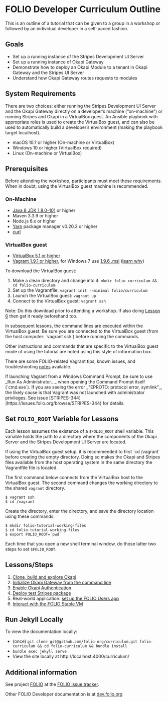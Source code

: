# FOLIO Developer Curriculum Outline
This is an outline of a tutorial that can be given to a group in a workshop or followed by an individual developer in a self-paced fashion.

## Goals
* Set up a running instance of the Stripes Development UI Server
* Set up a running instance of Okapi Gateway
* Demonstrate how to deploy an Okapi Module to a tenant in Okapi Gateway and the Stripes UI Server
* Understand how Okapi Gateway routes requests to modules

## System Requirements
There are two choices: either running the Stripes Development UI Server and the Okapi Gateway directly on a developer’s machine (“on-machine”) or running Stripes and Okapi in a VirtualBox guest.
An Ansible playbook with appropriate roles is used to create the VirtualBox guest, and can also be used to automatically build a developer’s environment (making the playbook target localhost).

* macOS 10.? or higher (On-machine or VirtualBox)
* Windows 10 or higher (VirtualBox required)
* Linux (On-machine or VirtualBox)

## Prerequisites
Before attending the workshop, participants must meet these requirements.
When in doubt, using the VirtualBox guest machine is recommended.

### On-Machine
* [Java 8 JDK 1.8.0-101](http://www.oracle.com/technetwork/java/javase/downloads/jdk8-downloads-2133151.html) or higher
* Maven 3.3.9 or higher
* Node.js 6.x or higher
* [Yarn](https://yarnpkg.com/en/) package manager v0.20.3 or higher
* [curl](https://curl.haxx.se)

### VirtualBox guest
* [VirtualBox 5.1 or higher](https://www.virtualbox.org/wiki/Downloads)
* [Vagrant 1.9.1 or higher](https://www.vagrantup.com/downloads.html), for Windows 7 use [1.9.6 .msi](https://releases.hashicorp.com/vagrant/1.9.6/) ([learn why](https://github.com/hashicorp/vagrant/issues/8783))

To download the VirtualBox guest:
1. Make a clean directory and change into it: `mkdir folio-curriculum && cd folio-curriculum`
1. Set up the Vagrantfile: `vagrant init --minimal folio/curriculum`
1. Launch the VirtualBox guest: `vagrant up`
1. Connect to the VirtualBox guest: `vagrant ssh`

Note: Do this download prior to attending a workshop.
If also doing [Lesson 6](../06-vm-stable) then get it ready beforehand too.

<div class="vagrant-note" markdown="1">
In subsequent lessons, the command lines are executed within the VirtualBox guest.
Be sure you are connected to the VirtualBox guest (from the host computer: `vagrant ssh`) before running the commands.

Other instructions and commands that are specific to the VirtualBox guest mode of using the tutorial are noted using this style of information box.

There are some FOLIO-related Vagrant tips, known issues, and troubleshooting [notes](https://github.com/folio-org/folio-ansible/blob/master/doc/index.md#troubleshootingknown-issues) available.
</div>

<div class="vagrant-on-windows-note" markdown="1">
If launching Vagrant from a Windows Command Prompt, be sure to use _Run As Administrator..._ when opening the Command Prompt itself (`cmd.exe`).  If you are seeing the error _"EPROTO: protocol error, symlink"_, the likely cause is that Vagrant was not launched with administrator privileges.  See issue [STRIPES-344](https://issues.folio.org/browse/STRIPES-344) for details.
</div>

## Set `FOLIO_ROOT` Variable for Lessons
Each lesson assumes the existence of a `$FOLIO_ROOT` shell variable.
This variable holds the path to a directory where the components of the Okapi Server and the Stripes Development UI Server are located.

<div class="vagrant-note" markdown="1">
If using the VirtualBox guest setup, it is recommended to first `cd /vagrant` before creating the empty directory. Doing so makes the Okapi and Stripes files available from the host operating system in the same directory the Vagrantfile file is located.

The first command below connects from the VirtualBox host to the VirtualBox guest.
The second command changes the working directory to the shared `vagrant` directory.

```shell
$ vagrant ssh
$ cd /vagrant
```
</div>

Create the directory, enter the directory, and save the directory location using these commands:

```shell
$ mkdir folio-tutorial-working-files
$ cd folio-tutorial-working-files
$ export FOLIO_ROOT=`pwd`
```

Each time that you open a new shell terminal window, do those latter two steps to set `$FOLIO_ROOT`.

## Lessons/Steps
1. [Clone, build and explore Okapi](../01-clone-build-and-explore-okapi)
1. [Initialize Okapi Gateway from the command line](../02-initialize-okapi-from-the-command-line)
1. [Enable Okapi Authentication](../03-enable-okapi-authentication)
1. [Deploy test Stripes package](../04-deploy-test-stripes-module)
1. Real-world application: [set up the FOLIO Users app](../05-set-up-the-folio-users-app)
1. [Interact with the FOLIO Stable VM](../06-vm-stable)

## Run Jekyll Locally
To view the documentation locally:
* (once) `git clone git@github.com/folio-org/curriculum.git folio-curriculum && cd folio-curriculum && bundle install`
* `bundle exec jekyll serve`
* View the site locally at http://localhost:4000/curriculum/

## Additional information

See project [FOLIO](https://issues.folio.org/browse/FOLIO)
at the [FOLIO issue tracker](http://dev.folio.org/community/guide-issues).

Other FOLIO Developer documentation is at [dev.folio.org](http://dev.folio.org/)
